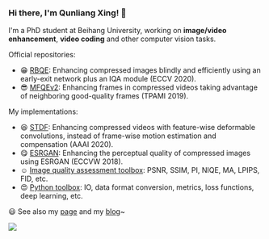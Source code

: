 ### Hi there, I'm Qunliang Xing! 👋 

<!--
**RyanXingQL/RyanXingQL** is a ✨ _special_ ✨ repository because its `README.md` (this file) appears on your GitHub profile.

Here are some ideas to get you started:

- 🔭 I’m currently working on ...
- 🌱 I’m currently learning ...
- 👯 I’m looking to collaborate on ...
- 🤔 I’m looking for help with ...
- 💬 Ask me about ...
- 📫 How to reach me: ...
- 😄 Pronouns: ...
- ⚡ Fun fact: ...
-->

I'm a PhD student at Beihang University, working on **image/video enhancement**, **video coding** and other computer vision tasks.

Official repositories:

- :grin: [RBQE](https://github.com/RyanXingQL/RBQE): Enhancing compressed images blindly and efficiently using an early-exit network plus an IQA module (ECCV 2020).
- :sunglasses: [MFQEv2](https://github.com/RyanXingQL/MFQEv2.0): Enhancing frames in compressed videos taking advantage of neighboring good-quality frames (TPAMI 2019).

My implementations:

- :satisfied: [STDF](https://github.com/RyanXingQL/STDF-PyTorch): Enhancing compressed videos with feature-wise deformable convolutions, instead of frame-wise motion estimation and compensation (AAAI 2020).
- :yum: [ESRGAN](https://github.com/RyanXingQL/SubjectiveQE-ESRGAN): Enhancing the perceptual quality of compressed images using ESRGAN (ECCVW 2018).
- :relaxed: [Image quality assessment toolbox](https://github.com/RyanXingQL/Image-Quality-Assessment-Toolbox): PSNR, SSIM, PI, NIQE, MA, LPIPS, FID, etc.
- :heart_eyes: [Python toolbox](https://github.com/RyanXingQL/PythonUtils): IO, data format conversion, metrics, loss functions, deep learning, etc.

:smiley: See also my [page](https://ryanxingql.github.io/) and my [blog](https://github.com/RyanXingQL/Blog)~

<img align="left" src="https://github-readme-stats.vercel.app/api?username=RyanXingQL&hide=prs,issues&show_icons=true&theme=graywhite&hide_title=true" />
